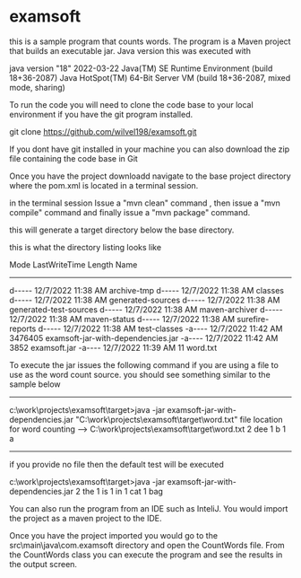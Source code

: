 # examsoft
this is a sample program that counts words. The program is a Maven project that builds an executable jar. 
Java version this was executed with

java version "18" 2022-03-22
Java(TM) SE Runtime Environment (build 18+36-2087)
Java HotSpot(TM) 64-Bit Server VM (build 18+36-2087, mixed mode, sharing)


To run the code you will need to clone the code base to your local environment if you have the git program installed.

git clone https://github.com/wilvel198/examsoft.git

If you dont have git installed in your machine you can also download the zip file containing the code base in Git

Once you have the project downloadd navigate to the base project directory where the pom.xml is located in a terminal session.

in the terminal session Issue a "mvn clean" command , then issue a "mvn compile" command and finally issue a "mvn package" command.

this will generate a target directory below the base directory.

this is what the directory listing looks like

Mode                 LastWriteTime         Length Name
----                 -------------         ------ ----
d-----         12/7/2022  11:38 AM                archive-tmp
d-----         12/7/2022  11:38 AM                classes
d-----         12/7/2022  11:38 AM                generated-sources
d-----         12/7/2022  11:38 AM                generated-test-sources
d-----         12/7/2022  11:38 AM                maven-archiver
d-----         12/7/2022  11:38 AM                maven-status
d-----         12/7/2022  11:38 AM                surefire-reports
d-----         12/7/2022  11:38 AM                test-classes
-a----         12/7/2022  11:42 AM        3476405 examsoft-jar-with-dependencies.jar
-a----         12/7/2022  11:42 AM           3852 examsoft.jar
-a----         12/7/2022  11:39 AM             11 word.txt

To execute the jar issues the following command if you are using a file to use as the word count source.  you should see something similar to the sample below

***********************************************************************************************************************************
c:\work\projects\examsoft\target>java -jar examsoft-jar-with-dependencies.jar "C:\\work\\projects\\examsoft\\target\\word.txt"
file location for word counting --> C:\\work\\projects\\examsoft\\target\\word.txt
2 dee
1 b
1 a

*************************************************************************************************************************************

if you provide no file then the default test will be executed

c:\work\projects\examsoft\target>java -jar examsoft-jar-with-dependencies.jar
2 the
1 is
1 in
1 cat
1 bag


You can also run the program from an IDE such as InteliJ.  You would import the project as a maven project to the IDE.

Once you have the project imported you would go to the src\main\java\com.examsoft directory and open the CountWords file. From the CountWords class you can execute the program and see the results in the output screen.



